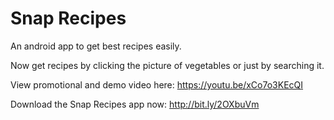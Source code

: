 # Snap Recipes

An android app to get best recipes easily.

Now get recipes by clicking the picture of vegetables or just by searching it.

View promotional and demo video here: https://youtu.be/xCo7o3KEcQI

Download the Snap Recipes app now: http://bit.ly/2OXbuVm
